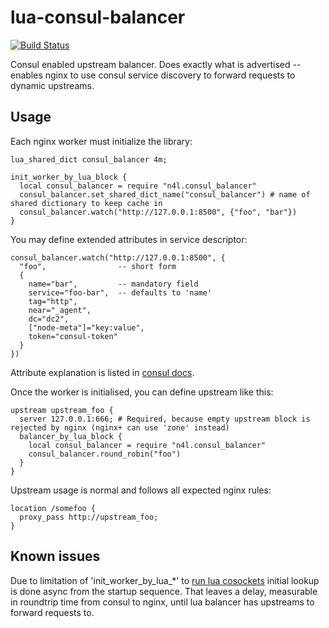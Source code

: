# lua-consul-balancer

[![Build Status](https://travis-ci.org/xytis/lua-consul-balancer.svg?branch=master)](https://travis-ci.org/xytis/lua-consul-balancer)

Consul enabled upstream balancer. Does exactly what is advertised -- enables nginx to use consul service discovery to forward requests to dynamic upstreams.

## Usage

Each nginx worker must initialize the library:

    lua_shared_dict consul_balancer 4m;

    init_worker_by_lua_block {
      local consul_balancer = require "n4l.consul_balancer"
      consul_balancer.set_shared_dict_name("consul_balancer") # name of shared dictionary to keep cache in
      consul_balancer.watch("http://127.0.0.1:8500", {"foo", "bar"})
    }

You may define extended attributes in service descriptor:

    consul_balancer.watch("http://127.0.0.1:8500", {
      "foo",                -- short form
      {
        name="bar",         -- mandatory field
        service="foo-bar",  -- defaults to 'name'
        tag="http",
        near="_agent",
        dc="dc2",
        ["node-meta"]="key:value",
        token="consul-token"
      }
    })

Attribute explanation is listed in [consul docs](https://www.consul.io/docs/agent/http/catalog.html#catalog_service).

Once the worker is initialised, you can define upstream like this:

    upstream upstream_foo {
      server 127.0.0.1:666; # Required, because empty upstream block is rejected by nginx (nginx+ can use 'zone' instead)
      balancer_by_lua_block {
        local consul_balancer = require "n4l.consul_balancer"
        consul_balancer.round_robin("foo")
      }
    }

Upstream usage is normal and follows all expected nginx rules:

    location /somefoo {
      proxy_pass http://upstream_foo;
    }

## Known issues

Due to limitation of 'init_worker_by_lua_*' to [run lua cosockets](https://github.com/openresty/lua-nginx-module#cosockets-not-available-everywhere)
initial lookup is done async from the startup sequence. That leaves a delay, measurable in roundtrip time from consul to nginx, until lua balancer has upstreams to forward requests to.
